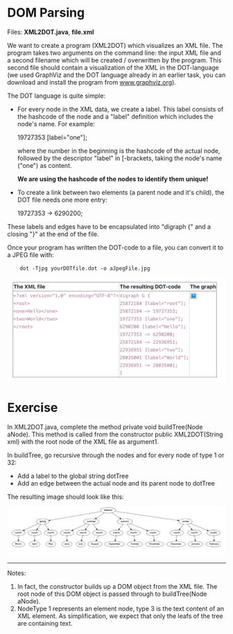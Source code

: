 # DOM Parsing

Files: **XML2DOT.java**, **file.xml**

We want to create a program (XML2DOT) which visualizes an XML file. The program takes two arguments on the command line: the input XML file and a second filename which will be created / overwritten by the program. This second file should contain a visualization of the XML in the DOT-language (we used GraphViz and the DOT language already in an earlier task, you can download and install the program from www.graphviz.org).

The DOT language is quite simple:

- For every node in the XML data, we create a label. This label consists of the hashcode of the node and a "label" definition which includes the node's name. For example:

    19727353 [label="one"];
    
    where the number in the beginning is the hashcode of the actual node, followed by the descriptor "label" in [-brackets, taking the node's name ("one") as content.
    
    **We are using the hashcode of the nodes to identify them unique!**



- To create a link between two elements (a parent node and it's child), the DOT file needs one more entry:

    19727353 -> 6290200;


These labels and edges have to be encapsulated into "digraph {" and a closing "}" at the end of the file.

Once your program has written the DOT-code to a file, you can convert it to a JPEG file with:

        dot -Tjpg yourDOTfile.dot -o aJpegFile.jpg

![image](table.png)

# Exercise
In XML2DOT.java, complete the method private void buildTree(Node aNode). This method is called from the constructor public XML2DOT(String xml) with the root node of the XML file as argument1.

In buildTree, go recursive through the nodes and for every node of type 1 or 32:
- Add a label to the global string dotTree
- Add an edge between the actual node and its parent node to dotTree

The resulting image should look like this:

![image](ex.png)

---
Notes:  
1. In fact, the constructor builds up a DOM object from the XML file. The root node of this DOM object is passed through to buildTree(Node aNode).
2. NodeType 1 represents an element node, type 3 is the text content of an XML element. As simplification, we expect that only the leafs of the tree are containing text.